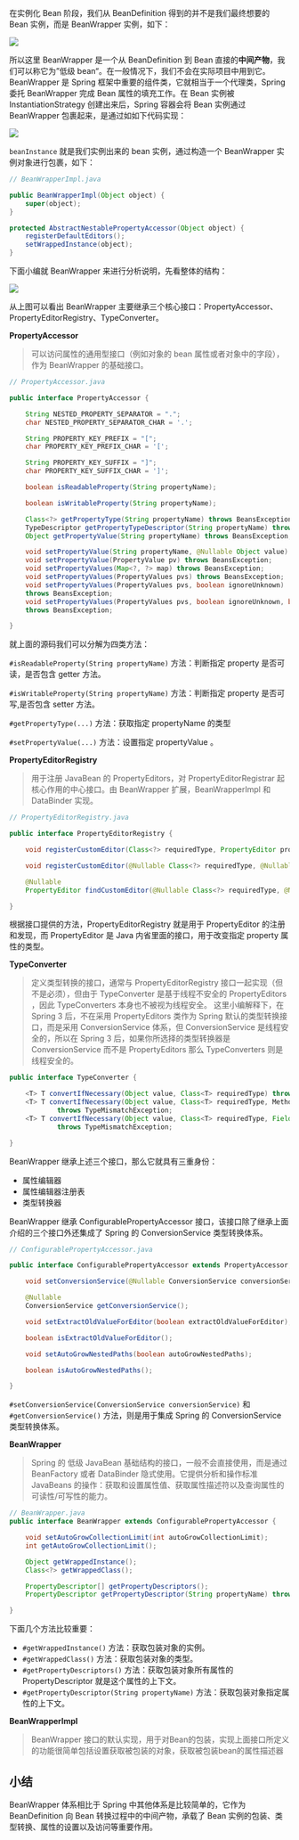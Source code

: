 在实例化 Bean 阶段，我们从 BeanDefinition 得到的并不是我们最终想要的 Bean 实例，而是 BeanWrapper 实例，如下：

![](37/1.png)

所以这里 BeanWrapper 是一个从 BeanDefinition 到 Bean 直接的**中间产物**，我们可以称它为”低级 bean“。在一般情况下，我们不会在实际项目中用到它。BeanWrapper 是 Spring 框架中重要的组件类，它就相当于一个代理类，Spring 委托 BeanWrapper 完成 Bean 属性的填充工作。在 Bean 实例被 InstantiationStrategy 创建出来后，Spring 容器会将 Bean 实例通过 BeanWrapper 包裹起来，是通过如如下代码实现：

![](37/2.png)

`beanInstance` 就是我们实例出来的 bean 实例，通过构造一个 BeanWrapper 实例对象进行包裹，如下：

```java
// BeanWrapperImpl.java

public BeanWrapperImpl(Object object) {
    super(object);
}

protected AbstractNestablePropertyAccessor(Object object) {
    registerDefaultEditors();
    setWrappedInstance(object);
}
```

下面小编就 BeanWrapper 来进行分析说明，先看整体的结构：

![](37/3.png)

从上图可以看出 BeanWrapper 主要继承三个核心接口：PropertyAccessor、PropertyEditorRegistry、TypeConverter。

**PropertyAccessor**

> 可以访问属性的通用型接口（例如对象的 bean 属性或者对象中的字段），作为 BeanWrapper 的基础接口。

```java
// PropertyAccessor.java

public interface PropertyAccessor {

    String NESTED_PROPERTY_SEPARATOR = ".";
    char NESTED_PROPERTY_SEPARATOR_CHAR = '.';

    String PROPERTY_KEY_PREFIX = "[";
    char PROPERTY_KEY_PREFIX_CHAR = '[';

    String PROPERTY_KEY_SUFFIX = "]";
    char PROPERTY_KEY_SUFFIX_CHAR = ']';

    boolean isReadableProperty(String propertyName);

    boolean isWritableProperty(String propertyName);

    Class<?> getPropertyType(String propertyName) throws BeansException;
    TypeDescriptor getPropertyTypeDescriptor(String propertyName) throws BeansException;
    Object getPropertyValue(String propertyName) throws BeansException;

    void setPropertyValue(String propertyName, @Nullable Object value) throws BeansException;
    void setPropertyValue(PropertyValue pv) throws BeansException;
    void setPropertyValues(Map<?, ?> map) throws BeansException;
    void setPropertyValues(PropertyValues pvs) throws BeansException;
    void setPropertyValues(PropertyValues pvs, boolean ignoreUnknown)
    throws BeansException;
    void setPropertyValues(PropertyValues pvs, boolean ignoreUnknown, boolean ignoreInvalid)
    throws BeansException;

}
```

就上面的源码我们可以分解为四类方法：

`#isReadableProperty(String propertyName)` 方法：判断指定 property 是否可读，是否包含 getter 方法。

`#isWritableProperty(String propertyName)` 方法：判断指定 property 是否可写,是否包含 setter 方法。

`#getPropertyType(...)` 方法：获取指定 propertyName 的类型

`#setPropertyValue(...)` 方法：设置指定 propertyValue 。

**PropertyEditorRegistry**

> 用于注册 JavaBean 的 PropertyEditors，对 PropertyEditorRegistrar 起核心作用的中心接口。由 BeanWrapper 扩展，BeanWrapperImpl 和 DataBinder 实现。

```java
// PropertyEditorRegistry.java

public interface PropertyEditorRegistry {

    void registerCustomEditor(Class<?> requiredType, PropertyEditor propertyEditor);

    void registerCustomEditor(@Nullable Class<?> requiredType, @Nullable String propertyPath, PropertyEditor propertyEditor);

    @Nullable
    PropertyEditor findCustomEditor(@Nullable Class<?> requiredType, @Nullable String propertyPath);

}
```

根据接口提供的方法，PropertyEditorRegistry 就是用于 PropertyEditor 的注册和发现，而 PropertyEditor 是 Java 内省里面的接口，用于改变指定 property 属性的类型。

**TypeConverter**

> 定义类型转换的接口，通常与 PropertyEditorRegistry 接口一起实现（但不是必须），但由于 TypeConverter 是基于线程不安全的 PropertyEditors ，因此 TypeConverters 本身也不被视为线程安全。
> 这里小编解释下，在 Spring 3 后，不在采用 PropertyEditors 类作为 Spring 默认的类型转换接口，而是采用 ConversionService 体系，但 ConversionService 是线程安全的，所以在 Spring 3 后，如果你所选择的类型转换器是 ConversionService 而不是 PropertyEditors 那么 TypeConverters 则是线程安全的。

```java
public interface TypeConverter {

    <T> T convertIfNecessary(Object value, Class<T> requiredType) throws TypeMismatchException;
    <T> T convertIfNecessary(Object value, Class<T> requiredType, MethodParameter methodParam)
            throws TypeMismatchException;
    <T> T convertIfNecessary(Object value, Class<T> requiredType, Field field)
            throws TypeMismatchException;

}
```

BeanWrapper 继承上述三个接口，那么它就具有三重身份：

* 属性编辑器
* 属性编辑器注册表
* 类型转换器

BeanWrapper 继承 ConfigurablePropertyAccessor 接口，该接口除了继承上面介绍的三个接口外还集成了 Spring 的 ConversionService 类型转换体系。

```java
// ConfigurablePropertyAccessor.java

public interface ConfigurablePropertyAccessor extends PropertyAccessor, PropertyEditorRegistry, TypeConverter {

    void setConversionService(@Nullable ConversionService conversionService);

    @Nullable
    ConversionService getConversionService();

    void setExtractOldValueForEditor(boolean extractOldValueForEditor);

    boolean isExtractOldValueForEditor();

    void setAutoGrowNestedPaths(boolean autoGrowNestedPaths);

    boolean isAutoGrowNestedPaths();

}
```

`#setConversionService(ConversionService conversionService)` 和 `#getConversionService()` 方法，则是用于集成 Spring 的 ConversionService 类型转换体系。

**BeanWrapper**

> Spring 的 低级 JavaBean 基础结构的接口，一般不会直接使用，而是通过 BeanFactory 或者 DataBinder 隐式使用。它提供分析和操作标准 JavaBeans 的操作：获取和设置属性值、获取属性描述符以及查询属性的可读性/可写性的能力。

```java
// BeanWrapper.java
public interface BeanWrapper extends ConfigurablePropertyAccessor {

    void setAutoGrowCollectionLimit(int autoGrowCollectionLimit);
    int getAutoGrowCollectionLimit();

    Object getWrappedInstance();
    Class<?> getWrappedClass();

    PropertyDescriptor[] getPropertyDescriptors();
    PropertyDescriptor getPropertyDescriptor(String propertyName) throws InvalidPropertyException;

}
```

下面几个方法比较重要：

* `#getWrappedInstance()` 方法：获取包装对象的实例。
* `#getWrappedClass()` 方法：获取包装对象的类型。
* `#getPropertyDescriptors()` 方法：获取包装对象所有属性的 PropertyDescriptor 就是这个属性的上下文。
* `#getPropertyDescriptor(String propertyName)` 方法：获取包装对象指定属性的上下文。

**BeanWrapperImpl**

> BeanWrapper 接口的默认实现，用于对Bean的包装，实现上面接口所定义的功能很简单包括设置获取被包装的对象，获取被包装bean的属性描述器

## **小结**

BeanWrapper 体系相比于 Spring 中其他体系是比较简单的，它作为 BeanDefinition 向 Bean 转换过程中的中间产物，承载了 Bean 实例的包装、类型转换、属性的设置以及访问等重要作用。
